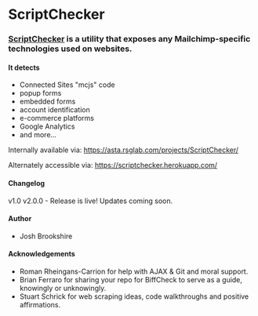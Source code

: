 # ScriptChecker
### [ScriptChecker](https://asta.rsglab.com/projects/ScriptChecker/) is a utility that exposes any Mailchimp-specific technologies used on websites. 
#### It detects 
* Connected Sites "mcjs" code
* popup forms
* embedded forms
* account identification
* e-commerce platforms
* Google Analytics
* and more...

Internally available via:
https://asta.rsglab.com/projects/ScriptChecker/

Alternately accessible via:
https://scriptchecker.herokuapp.com/

#### Changelog
v1.0 
v2.0.0 - Release is live! Updates coming soon.

#### Author
* Josh Brookshire

#### Acknowledgements

* Roman Rheingans-Carrion for help with AJAX & Git and moral support.
* Brian Ferraro for sharing your repo for BiffCheck to serve as a guide, knowingly or unknowingly.
* Stuart Schrick for web scraping ideas, code walkthroughs and positive affirmations.
